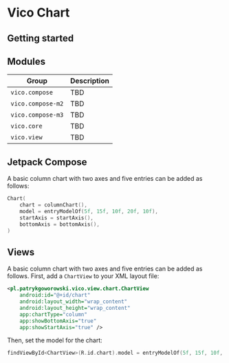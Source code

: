 # Vico Chart

## Getting started

## Modules
| Group | Description |
| --- | --- |
| `vico.compose` | TBD |
| `vico.compose-m2` | TBD |
| `vico.compose-m3` | TBD |
| `vico.core` | TBD |
| `vico.view` | TBD |

## Jetpack Compose
A basic column chart with two axes and five entries can be added as follows:
```kt
Chart(
    chart = columnChart(),
    model = entryModelOf(5f, 15f, 10f, 20f, 10f),
    startAxis = startAxis(),
    bottomAxis = bottomAxis(),
)
```

## Views
A basic column chart with two axes and five entries can be added as follows. First, add a
`ChartView` to your XML layout file:
```xml
<pl.patrykgoworowski.vico.view.chart.ChartView
    android:id="@+id/chart"
    android:layout_width="wrap_content"
    android:layout_height="wrap_content"
    app:chartType="column"
    app:showBottomAxis="true"
    app:showStartAxis="true" />
```
Then, set the model for the chart:
```kt
findViewById<ChartView>(R.id.chart).model = entryModelOf(5f, 15f, 10f, 20f, 10f)
```
